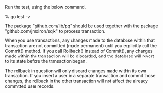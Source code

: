 Run the test, using the below command.

% go test -v

The package "github.com/lib/pq" should be used together with the package "github.com/jmoiron/sqlx" to process transaction.

When you use transactions, any changes made to the database within that transaction are not committed (made permanent)
until you explicitly call the Commit() method. If you call Rollback() instead of Commit(), any changes made within the transaction will be discarded,
and the database will revert to its state before the transaction began.

The rollback in question will only discard changes made within its own transaction. If you insert a user in a separate transaction and commit those
changes, the rollback in the other transaction will not affect the already committed user records.
